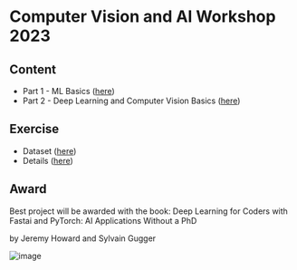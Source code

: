 # Computer Vision and AI Workshop 2023

## Content
- Part 1 - ML Basics ([here](./ml_workshop_part_1.ipynb))
- Part 2 - Deep Learning and Computer Vision Basics ([here](#))

## Exercise
- Dataset ([here](https://github.com/albahnsen/PracticalMachineLearningClass/raw/master/datasets/dataTrain_carListings.zip))
- Details ([here](./ml_workshop_hw1.ipynb))

## Award
Best project will be awarded with the book: Deep Learning for Coders with Fastai and PyTorch: AI Applications Without a PhD

by Jeremy Howard and Sylvain Gugger

![image](https://user-images.githubusercontent.com/5441052/226577272-af717066-797a-46ac-9b64-53d1f5d7d1be.png)
